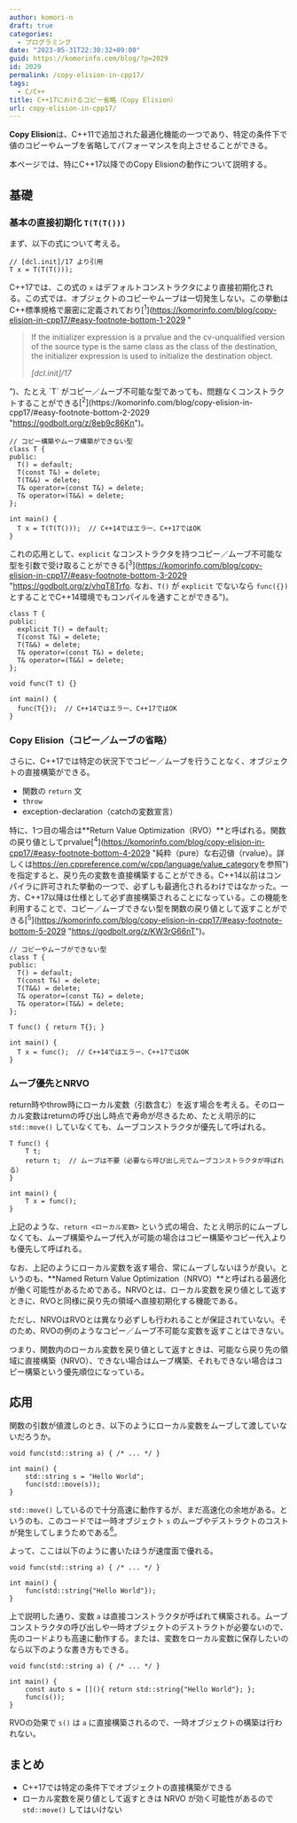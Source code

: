 ```yaml
---
author: komori-n
draft: true
categories:
  - プログラミング
date: "2023-05-31T22:30:32+09:00"
guid: https://komorinfo.com/blog/?p=2029
id: 2029
permalink: /copy-elision-in-cpp17/
tags:
  - C/C++
title: C++17におけるコピー省略（Copy Elision）
url: copy-elision-in-cpp17/
---
```


**Copy Elision**は、C++11で追加された最適化機能の一つであり、特定の条件下で値のコピーやムーブを省略してパフォーマンスを向上させることができる。

本ページでは、特にC++17以降でのCopy Elisionの動作について説明する。

## 基礎

### 基本の直接初期化 `T(T(T()))`

まず、以下の式について考える。

```
// [dcl.init]/17 より引用
T x = T(T(T()));
```

C++17では、この式の `x` はデフォルトコンストラクタにより直接初期化される。この式では、オブジェクトのコピーやムーブは一切発生しない。この挙動はC++標準規格で厳密に定義されており<span class="easy-footnote-margin-adjust" id="easy-footnote-1-2029"></span><span class="easy-footnote">[<sup>1</sup>](https://komorinfo.com/blog/copy-elision-in-cpp17/#easy-footnote-bottom-1-2029 "</p>

<blockquote class="wp-block-quote"><p>If the initializer expression is a prvalue and the cv-unqualified version of the source type is the same class as the class of the destination, the initializer expression is used to initialize the destination object.</p><cite>[dcl.init]/17</cite></blockquote>

<p>")</span>、たとえ `T` がコピー／ムーブ不可能な型であっても、問題なくコンストラクトすることができる<span class="easy-footnote-margin-adjust" id="easy-footnote-2-2029"></span><span class="easy-footnote">[<sup>2</sup>](https://komorinfo.com/blog/copy-elision-in-cpp17/#easy-footnote-bottom-2-2029 "<a rel="noreferrer noopener" href="https://godbolt.org/z/8eb9c86Kn" target="_blank">https://godbolt.org/z/8eb9c86Kn</a>")</span>。

```
// コピー構築やムーブ構築ができない型
class T {
public:
  T() = default;
  T(const T&) = delete;
  T(T&&) = delete;
  T& operator=(const T&) = delete;
  T& operator=(T&&) = delete;
};

int main() {
  T x = T(T(T()));  // C++14ではエラー、C++17ではOK
}
```

これの応用として、`explicit` なコンストラクタを持つコピー／ムーブ不可能な型を引数で受け取ることができる<span class="easy-footnote-margin-adjust" id="easy-footnote-3-2029"></span><span class="easy-footnote">[<sup>3</sup>](https://komorinfo.com/blog/copy-elision-in-cpp17/#easy-footnote-bottom-3-2029 "<a rel="noreferrer noopener" href="https://godbolt.org/z/vhqT8Trfo" target="_blank">https://godbolt.org/z/vhqT8Trfo</a>. なお、<code>T()</code> が <code>explicit</code> でないなら <code>func({})</code> とすることでC++14環境でもコンパイルを通すことができる")</span>。

```
class T {
public:
  explicit T() = default;
  T(const T&) = delete;
  T(T&&) = delete;
  T& operator=(const T&) = delete;
  T& operator=(T&&) = delete;
};

void func(T t) {}

int main() {
  func(T{});  // C++14ではエラー、C++17ではOK
}
```

### Copy Elision（コピー／ムーブの省略）

さらに、C++17では特定の状況下でコピー／ムーブを行うことなく、オブジェクトの直接構築ができる。

- 関数の `return` 文
- `throw`
- exception-declaration（catchの変数宣言）

特に、1つ目の場合は**Return Value Optimization（RVO）**と呼ばれる。関数の戻り値としてprvalue<span class="easy-footnote-margin-adjust" id="easy-footnote-4-2029"></span><span class="easy-footnote">[<sup>4</sup>](https://komorinfo.com/blog/copy-elision-in-cpp17/#easy-footnote-bottom-4-2029 "純粋（pure）な右辺値（rvalue）。詳しくは<a rel="noreferrer noopener" href="https://en.cppreference.com/w/cpp/language/value_category" target="_blank">https://en.cppreference.com/w/cpp/language/value_category</a>を参照")</span>を指定すると、戻り先の変数を直接構築することができる。C++14以前はコンパイラに許可された挙動の一つで、必ずしも最適化されるわけではなかった。一方、C++17以降は仕様として必ず直接構築されることになっている。この機能を利用することで、コピー／ムーブできない型を関数の戻り値として返すことができる<span class="easy-footnote-margin-adjust" id="easy-footnote-5-2029"></span><span class="easy-footnote">[<sup>5</sup>](https://komorinfo.com/blog/copy-elision-in-cpp17/#easy-footnote-bottom-5-2029 "<a rel="noreferrer noopener" href="https://godbolt.org/z/KW3rG66nT" target="_blank">https://godbolt.org/z/KW3rG66nT</a>")</span>。

```
// コピーやムーブができない型
class T {
public:
  T() = default;
  T(const T&) = delete;
  T(T&&) = delete;
  T& operator=(const T&) = delete;
  T& operator=(T&&) = delete;
};

T func() { return T{}; }

int main() {
  T x = func();  // C++14ではエラー、C++17ではOK
}
```

### ムーブ優先とNRVO

return時やthrow時にローカル変数（引数含む）を返す場合を考える。そのローカル変数はreturnの呼び出し時点で寿命が尽きるため、たとえ明示的に `std::move()` していなくても、ムーブコンストラクタが優先して呼ばれる。

```
T func() {
    T t;
    return t;  // ムーブは不要（必要なら呼び出し元でムーブコンストラクタが呼ばれる）
}

int main() {
    T x = func();
}
```

上記のような、`return <ローカル変数>` という式の場合、たとえ明示的にムーブしなくても、ムーブ構築やムーブ代入が可能の場合はコピー構築やコピー代入よりも優先して呼ばれる。

なお、上記のようにローカル変数を返す場合、常にムーブしないほうが良い。というのも、**Named Return Value Optimization（NRVO）**と呼ばれる最適化が働く可能性があるためである。NRVOとは、ローカル変数を戻り値として返すときに、RVOと同様に戻り先の領域へ直接初期化する機能である。

ただし、NRVOはRVOとは異なり必ずしも行われることが保証されていない。そのため、RVOの例のようなコピー／ムーブ不可能な変数を返すことはできない。

つまり、関数内のローカル変数を戻り値として返すときは、可能なら戻り先の領域に直接構築（NRVO）、できない場合はムーブ構築、それもできない場合はコピー構築という優先順位になっている。

## 応用

関数の引数が値渡しのとき、以下のようにローカル変数をムーブして渡していないだろうか。

```
void func(std::string a) { /* ... */ }

int main() {
    std::string s = "Hello World";
    func(std::move(s));
}
```

`std::move()` しているので十分高速に動作するが、まだ高速化の余地がある。というのも、このコードでは一時オブジェクト `s` のムーブやデストラクトのコストが発生してしまうためである<span class="easy-footnote-margin-adjust" id="easy-footnote-6-2029"></span><span class="easy-footnote">[<sup>6</sup>](https://komorinfo.com/blog/copy-elision-in-cpp17/#easy-footnote-bottom-6-2029 "また、このコードは保守性についても改善の余地がある。変数 <code>s</code> は本質的には定数なので <code>const</code> をつけたいが、そうすると <code>std::move()</code> できなくなってしまう")</span>。

よって、ここは以下のように書いたほうが速度面で優れる。

```
void func(std::string a) { /* ... */ }

int main() {
    func(std::string{"Hello World"});
}
```

上で説明した通り、変数 `a` は直接コンストラクタが呼ばれて構築される。ムーブコンストラクタの呼び出しや一時オブジェクトのデストラクトが必要ないので、先のコードよりも高速に動作する。または、変数をローカル変数に保存したいのなら以下のような書き方もできる。

```
void func(std::string a) { /* ... */ }

int main() {
    const auto s = [](){ return std::string{"Hello World"}; };
    func(s());
}
```

RVOの効果で `s()` は `a` に直接構築されるので、一時オブジェクトの構築は行われない。

## まとめ

- C++17では特定の条件下でオブジェクトの直接構築ができる
- ローカル変数を戻り値として返すときは NRVO が効く可能性があるので `std::move()` してはいけない
